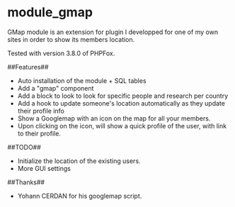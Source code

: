 module_gmap
===========
GMap module is an extension for plugin I developped for one of my own sites in order to show its members location.

Tested with version 3.8.0 of PHPFox.

##Features##
- Auto installation of the module + SQL tables
- Add a "gmap" component
- Add a block to look to look for specific people and research per country
- Add a hook to update someone's location automatically as they update their profile info
- Show a Googlemap with an icon on the map for all your members.
- Upon clicking on the icon, will show a quick profile of the user, with link to their profile.

##TODO##
- Initialize the location of the existing users.
- More GUI settings

##Thanks##
- Yohann CERDAN for his googlemap script.
